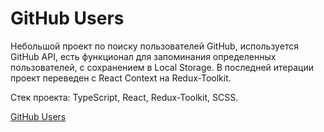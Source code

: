 # GitHub Users

Небольшой проект по поиску пользователей GitHub, используется GitHub API,
есть функционал для запоминания определенных пользователей, с сохранением в 
Local Storage. 
В последней итерации проект переведен с React Context на Redux-Toolkit.

Стек проекта: TypeScript, React, Redux-Toolkit, SCSS.

[GitHub Users](https://supreme331.github.io/GitHub-Users/)
